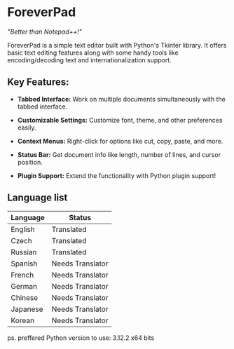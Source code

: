 # ForeverPad
*"Better than Notepad++!"*

ForeverPad is a simple text editor built with Python's Tkinter library. It offers basic text editing features along with some handy tools like encoding/decoding text and internationalization support.

## Key Features:

- **Tabbed Interface:** Work on multiple documents simultaneously with the tabbed interface.

- **Customizable Settings:** Customize font, theme, and other preferences easily.

- **Context Menus:** Right-click for options like cut, copy, paste, and more.

- **Status Bar:** Get document info like length, number of lines, and cursor position.

- **Plugin Support:** Extend the functionality with Python plugin support!

## Language list
| Language   | Status         |
|------------|----------------|
| English    | Translated     |
| Czech      | Translated     |
| Russian    | Translated     |
| Spanish    | Needs Translator |
| French     | Needs Translator |
| German     | Needs Translator |
| Chinese    | Needs Translator |
| Japanese   | Needs Translator |
| Korean     | Needs Translator |

ps. preffered Python version to use: 3.12.2 x64 bits